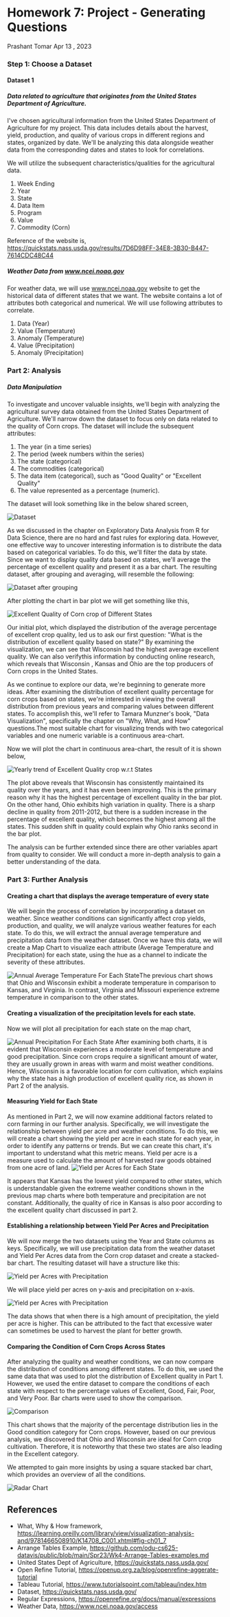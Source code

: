 Homework 7: Project - Generating Questions
================
Prashant Tomar
Apr 13 , 2023

### Step 1: Choose a Dataset

#### Dataset 1

##### Data related to agriculture that originates from the United States Department of Agriculture.

I've chosen agricultural information from the United States Department of Agriculture for my project.
This data includes details about the harvest, yield, production, and quality of various crops in
different regions and states, organized by date. We'll be analyzing this data alongside weather
data from the corresponding dates and states to look for correlations.

We will utilize the subsequent characteristics/qualities for the agricultural data.

1.  Week Ending
2.  Year
3.  State
4.  Data Item
5.  Program
6.  Value
7.  Commodity (Corn)

Reference of the website is, <https://quickstats.nass.usda.gov/results/7D6D98FF-34E8-3B30-B447-7614CDC48C44>

##### Weather Data from www.ncei.noaa.gov

For weather data, we will use www.ncei.noaa.gov website to get the
historical data of different states that we want. The website contains a
lot of attributes both categorical and numerical. We will use following
attributes to correlate.

1.  Data (Year)
2.  Value (Temperature)
3.  Anomaly (Temperature)
4.  Value (Precipitation)
5.  Anomaly (Precipitation)


### Part 2: Analysis

##### Data Manipulation

To investigate and uncover valuable insights, we'll begin with analyzing the agricultural survey
data obtained from the United States Department of Agriculture. We'll narrow down the dataset to
focus only on data related to the quality of Corn crops. The dataset will include the subsequent attributes:

1. The year (in a time series)
2. The period (week numbers within the series)
3. The state (categorical)
4. The commodities (categorical)
5. The data item (categorical), such as "Good Quality" or "Excellent Quality"
6. The value represented as a percentage (numeric).

The dataset will look something like in the below shared screen,

![Dataset](pic1.png)

As we discussed in the chapter on Exploratory Data Analysis from R for Data Science, 
there are no hard and fast rules for exploring data. However, one effective way to
uncover interesting information is to distribute the data based on categorical variables. 
To do this, we'll filter the data by state. Since we want to 
display quality data based on states, we'll average the percentage of excellent quality
and present it as a bar chart. The resulting dataset, after grouping and averaging, 
will resemble the following:

![Dataset after grouping](pic2.png)

After plotting the chart in bar plot we will get something like this,

![Excellent Quality of Corn crop of Different States](pic3.png)

Our initial plot, which displayed the distribution of the average percentage of excellent
crop quality, led us to ask our first question: "What is the distribution of excellent 
quality based on state?" By examining the visualization, we can see that Wisconsin had 
the highest average excellent quality. We can also verifythis information by conducting
online research, which reveals that Wisconsin , Kansas and Ohio are the top producers of Corn crops in the United States.

As we continue to explore our data, we're beginning to generate more ideas. After
examining the distribution of excellent quality percentage for corn crops based 
on states, we're interested in viewing the overall distribution from previous years
and comparing values between different states. To accomplish this, we'll refer to 
Tamara Munzner's book, "Data Visualization", specifically the chapter on "Why, What,
and How" questions.The most suitable chart for visualizing
trends with two categorical variables and one numeric variable is a continuous area-chart.

Now we will plot the chart in continuous area-chart, the result of it is
shown below,

![Yearly trend of Excellent Quality crop w.r.t States](pic4.png)

The plot above reveals that Wisconsin has consistently maintained its quality over the years, 
and it has even been improving. This is the primary reason why it has the highest percentage
of excellent quality in the bar plot. On the other hand, Ohio exhibits high variation in
quality. There is a sharp decline in quality from 2011-2012, but there is a sudden increase
in the percentage of excellent quality, which becomes the highest among all the states. This 
sudden shift in quality could explain why Ohio ranks second in the bar plot.

The analysis can be further extended since there are other variables apart from quality 
to consider. We will conduct a more in-depth analysis to gain a better understanding of the data.

### Part 3: Further Analysis

#### Creating a chart that displays the average temperature of every state

We will begin the process of correlation by incorporating a dataset on weather. 
Since weather conditions can significantly affect crop yields, production,
and quality, we will analyze various weather features for each state. To
do this, we will extract the annual average temperature and precipitation
data from the weather dataset. Once we have this data, we will create a
Map Chart to visualize each attribute (Average Temperature and Precipitation)
for each state, using the hue as a channel to indicate the severity of these attributes.

![Annual Average Temperature For Each State](pic5.png)The previous chart shows
that Ohio and Wisconsin exhibit a moderate temperature in comparison to
Kansas, and Virginia. In contrast, Virginia and Missouri
experience extreme temperature in comparison to the other states.

#### Creating a visualization of the precipitation levels for each state.

Now we will plot all precipitation for each state on the map chart,

![Annual Precipitation For Each State](pic6.png) After examining both
charts, it is evident that Wisconsin experiences a moderate level of
temperature and good precipitation. Since corn crops require a significant
amount of water, they are usually grown in areas with warm and moist
weather conditions. Hence, Wisconsin is a favorable location for corn
cultivation, which explains why the state has a high production of 
excellent quality rice, as shown in Part 2 of the analysis.

#### Measuring Yield for Each State

As mentioned in Part 2, we will now examine additional factors related
to corn farming in our further analysis. Specifically, we will investigate
the relationship between yield per acre and weather conditions. To do
this, we will create a chart showing the yield per acre in each state 
for each year, in order to identify any patterns or trends. But 
we can create this chart, it's important to understand what this
metric means. Yield per acre is a measure used to calculate the 
amount of harvested raw goods obtained from one acre of land.
![Yield per Acres for Each State](pic7.png)

It appears that Kansas has the lowest yield compared to other 
states, which is understandable given the extreme weather conditions
shown in the previous map charts where both temperature and 
precipitation are not constant. Additionally, the quality of rice in 
Kansas is also poor according to the excellent quality chart 
discussed in part 2.

#### Establishing a relationship between Yield Per Acres and Precipitation

We will now merge the two datasets using the Year and State columns
as keys. Specifically, we will use precipitation data from the 
weather dataset and Yield Per Acres data from the Corn crop dataset
and create a stacked-bar chart. The resulting dataset will have a structure like this:

![Yield per Acres with Precipitation](pic8.png)

We will place yield per acres on y-axis and precipitation on x-axis.

![Yield per Acres with Precipitation](pic9.png)

The data shows that when there is a high amount of precipitation, 
the yield per acre is higher. This can be attributed to the fact that
excessive water can sometimes be used to harvest the plant for better growth.

#### Comparing the Condition of Corn Crops Across States

After analyzing the quality and weather conditions, we can now 
compare the distribution of conditions among different states. 
To do this, we used the same data that was used to plot the 
distribution of Excellent quality in Part 1. However, we used
the entire dataset to compare the conditions of each state
with respect to the percentage values of Excellent, Good, 
Fair, Poor, and Very Poor. Bar charts were used to show the comparison.

![Comparison](pic10.png)

This chart shows that the majority of the percentage distribution lies
in the Good condition category for Corn crops. However, based on our 
previous analysis, we discovered that Ohio and Wisconsin are ideal 
for Corn crop cultivation. Therefore, it is noteworthy that these two
states are also leading in the Excellent category.

We attempted to gain more insights by using a square stacked bar chart, which
provides an overview of all the conditions.

![Radar Chart](pic11.png)

## References

-   What, Why & How framework,
    <https://learning.oreilly.com/library/view/visualization-analysis-and/9781466508910/K14708_C001.xhtml#fig-ch01_7>
-   Arrange Tables Example,
    <https://github.com/odu-cs625-datavis/public/blob/main/Spr23/Wk4-Arrange-Tables-examples.md>
-   United States Dept of Agriculture,
    <https://quickstats.nass.usda.gov/>
-   Open Refine Tutorial,
    <https://openup.org.za/blog/openrefine-aggerate-tutorial>
-   Tableau Tutorial,
    <https://www.tutorialspoint.com/tableau/index.htm>
-   Dataset,
    <https://quickstats.nass.usda.gov/>
-   Regular Expressions,
    <https://openrefine.org/docs/manual/expressions>
-   Weather Data,
    <https://www.ncei.noaa.gov/access>

